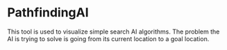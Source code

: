 # PathfindingAI
This tool is used to visualize simple search AI algorithms. The problem the AI is trying to solve is going from its current location to a goal location.
